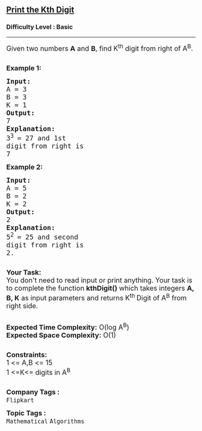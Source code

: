 <h2><a href="https://www.geeksforgeeks.org/problems/print-the-kth-digit3520/1">Print the Kth Digit</a></h2><h3>Difficulty Level : Basic</h3><hr><div class="problems_problem_content__Xm_eO"><p><span style="font-size: 18px;">Given two numbers <strong>A</strong> and <strong>B</strong>, find K<sup>th</sup> digit from right of A<sup>B</sup>.</span><br>&nbsp;</p>
<p><span style="font-size: 18px;"><strong>Example 1:</strong></span></p>
<pre><span style="font-size: 18px;"><strong>Input:</strong>
A = 3
B = 3
K = 1
<strong>Output:</strong>
7
<strong>Explanation:</strong>
3<sup>3 </sup>= 27 and 1st
digit from right is 
7</span>
</pre>
<p><span style="font-size: 18px;"><strong>Example 2:</strong></span></p>
<pre><span style="font-size: 18px;"><strong>Input:</strong>
A = 5
B = 2
K = 2
<strong>Output:</strong>
2
<strong>Explanation:</strong>
5<sup>2 </sup>= 25 and second
digit from right is
2.</span>
</pre>
<p><br><span style="font-size: 18px;"><strong>Your Task:</strong><br>You don't need to read input or print anything. Your task is to complete the function <strong>kthDigit()</strong>&nbsp;which takes&nbsp;integers&nbsp;<strong>A, B, K</strong>&nbsp;as input parameters&nbsp;and returns K<sup>th&nbsp;</sup>Digit of A<sup>B</sup> from right side.</span><br>&nbsp;</p>
<p><span style="font-size: 18px;"><strong>Expected Time Complexity:</strong> O(log&nbsp;A<sup>B</sup></span><span style="font-size: 18px;">)</span><br><span style="font-size: 18px;"><strong>Expected Space Complexity:</strong> O(1)</span><br>&nbsp;</p>
<p><span style="font-size: 18px;"><strong>Constraints:</strong><br>1 &lt;= A,B&nbsp;&lt;= 15<br>1 &lt;=K&lt;= digits in A<sup>B</sup></span><br>&nbsp;</p></div><p><span style=font-size:18px><strong>Company Tags : </strong><br><code>Flipkart</code>&nbsp;<br><p><span style=font-size:18px><strong>Topic Tags : </strong><br><code>Mathematical</code>&nbsp;<code>Algorithms</code>&nbsp;